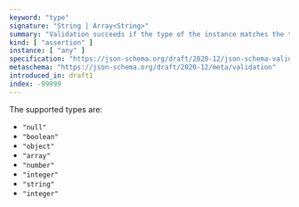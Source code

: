 ```yaml
---
keyword: "type"
signature: "String | Array<String>"
summary: "Validation succeeds if the type of the instance matches the type represented by the given type, or matches at least one of the given types."
kind: [ "assertion" ]
instance: [ "any" ]
specification: "https://json-schema.org/draft/2020-12/json-schema-validation.html#section-6.1.1"
metaschema: "https://json-schema.org/draft/2020-12/meta/validation"
introduced_in: draft1
index: -99999
---
```


The supported types are:

- `"null"`
- `"boolean"`
- `"object"`
- `"array"`
- `"number"`
- `"integer"`
- `"string"`
- `"integer"`
